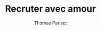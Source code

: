 ---
layout: post
title: "Recruter avec amour"
link: "https://www.24joursdeweb.fr/2024/recruter-avec-amour"
author: "Thomas Parisot"
published_date: "04/12/2024"
description: "Lorsque j’ai exprimé pour la première fois mon souhait de travailler dans un environnement aimant, mes ami·es ont réagi comme si j’avais vraiment perdu la tête. Pour eux et elles, amour et travail ne vont pas de pair, alors que moi j’étais convaincue que je travaillerais mieux dans un environnement de travail régi par une éthique de l’amour.
— bell hooks, dans À propos d’amour (2000)"
language: "fr"
categories: 
   - Liens
tags: "travail freelance web méthodologie"
og-tags: "travail freelance web méthodologie"
permalink: /:categories/:year/:month/:day/:title/
---